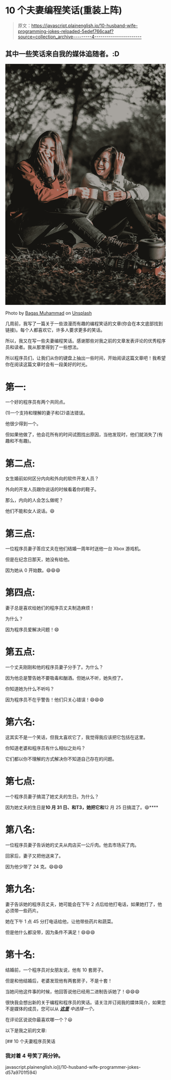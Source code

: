 # 10 个夫妻编程笑话(重装上阵)

> 原文：<https://javascript.plainenglish.io/10-husband-wife-programming-jokes-reloaded-5edef766caaf?source=collection_archive---------4----------------------->

## 其中一些笑话来自我的媒体追随者。:D

![](img/7b70a58327dad438150adbaa58b8b4cb.png)

Photo by [Bagas Muhammad](https://unsplash.com/@bagskai?utm_source=medium&utm_medium=referral) on [Unsplash](https://unsplash.com?utm_source=medium&utm_medium=referral)

几周前，我写了一篇关于一些浪漫而有趣的编程笑话的文章(你会在本文底部找到链接)。每个人都喜欢它，许多人要求更多的笑话。

所以，我又在写一些夫妻编程笑话。感谢那些对我之前的文章发表评论的优秀程序员和读者。我从那里得到了一些想法。

所以程序员们，让我们从你的键盘上抽出一些时间，开始阅读这篇文章吧！我希望你在阅读这篇文章时会有一段美好的时光。

# 第一:

一个好的程序员有两个共同点。

(1)一个支持和理解的妻子和(2)语法错误。

他很少得到一个。

但如果他做了，他会花所有的时间试图找出原因，当他发现时，他们就消失了(有趣和不有趣)。

# 第二点:

女生婚前如何区分内向和外向的软件开发人员？

外向的开发人员跟你说话的时候看着你的鞋子。

那么，内向的人会怎么做呢？

他们不能和女人说话。😄

# 第三点:

一位程序员妻子答应丈夫在他们结婚一周年时送他一台 Xbox 游戏机。

但是在纪念日那天，她没有给他。

因为她从 0 开始数。😄😄😄

# 第四点:

妻子总是喜欢给她们的程序员丈夫制造麻烦！

为什么？

因为程序员爱解决问题！😄

# 第五点:

一个丈夫刚刚和他的程序员妻子分手了。为什么？

因为他总是警告她不要吸毒和酗酒。但她从不听，她失控了。

你知道她为什么不听吗？

因为程序员不在乎警告！他们只关心错误！😄😄😄

# 第六名:

这其实不是一个笑话，但我太喜欢它了，我觉得我应该把它包括在这里。

你知道老婆和程序员有什么相似之处吗？

它们都以你不理解的方式解决你不知道自己存在的问题。

# 第七点:

一个程序员妻子搞混了她丈夫的生日。为什么？

因为她丈夫的生日是**10 月 31 日、**和**T3，她把它和**12 月 25 日搞混了。😄****

# 第八名:

一位程序员妻子告诉她的丈夫从肉店买一公斤肉。他去市场买了肉。

回家后，妻子又把他送来了。

因为他少带了 24 克。😄😄😄

# 第九名:

妻子告诉她的程序员丈夫，她可能会在下午 2 点后给他打电话，如果她打了，他必须带一些药片。

她在下午 1 点 45 分打电话给他，让他带些药片和蔬菜。

但是他什么都没带，因为条件不满足！😄😄😄

# 第十名:

结婚前，一个程序员对女朋友说，他有 10 套房子。

但是和他结婚后，老婆发现他有两套房子，不是十套！

当她问他这件事的时候，他回答说他已经用二进制告诉她了！😄😄😄

很快我会想出新的关于编程和程序员的笑话。请关注并订阅我的媒体简介，如果您不是媒体的成员，您可以从 [***这里***](https://thefemaleprogrammer.medium.com/membership) *中选择一个。*

在评论区说说你最喜欢哪一个？😃

以下是我之前的文章:

[](/10-husband-wife-programmer-jokes-d57a9701f594) [## 10 个夫妻程序员笑话

### 我对着 4 号笑了两分钟。

javascript.plainenglish.io](/10-husband-wife-programmer-jokes-d57a9701f594)